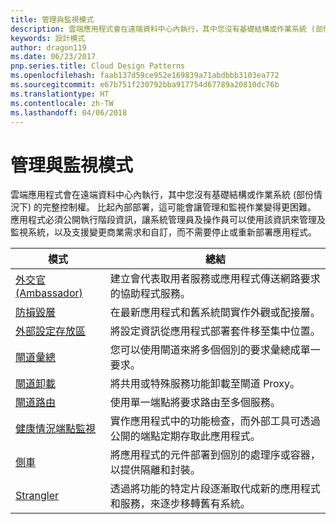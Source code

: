 ```yaml
---
title: 管理與監視模式
description: 雲端應用程式會在遠端資料中心內執行，其中您沒有基礎結構或作業系統 (部份情況下) 的完整控制權。 比起內部部署，這可能會讓管理和監視作業變得更困難。 應用程式必須公開執行階段資訊，讓系統管理員及操作員可以使用該資訊來管理及監視系統，以及支援變更商業需求和自訂，而不需要停止或重新部署應用程式。
keywords: 設計模式
author: dragon119
ms.date: 06/23/2017
pnp.series.title: Cloud Design Patterns
ms.openlocfilehash: faab137d59ce952e169839a71abdbbb3103ea772
ms.sourcegitcommit: e67b751f230792bba917754d67789a20810dc76b
ms.translationtype: HT
ms.contentlocale: zh-TW
ms.lasthandoff: 04/06/2018
---
```

# <a name="management-and-monitoring-patterns"></a>管理與監視模式

雲端應用程式會在遠端資料中心內執行，其中您沒有基礎結構或作業系統 (部份情況下) 的完整控制權。 比起內部部署，這可能會讓管理和監視作業變得更困難。 應用程式必須公開執行階段資訊，讓系統管理員及操作員可以使用該資訊來管理及監視系統，以及支援變更商業需求和自訂，而不需要停止或重新部署應用程式。


|                              模式                               |                                                              總結                                                              |
|--------------------------------------------------------------------|-----------------------------------------------------------------------------------------------------------------------------------|
|                   [外交官 (Ambassador)](../ambassador.md)                   |                 建立會代表取用者服務或應用程式傳送網路要求的協助程式服務。                 |
|        [防損毀層](../anti-corruption-layer.md)        |                       在最新應用程式和舊系統間實作外觀或配接層。                       |
| [外部設定存放區](../external-configuration-store.md) |                將設定資訊從應用程式部署套件移至集中位置。                |
|          [閘道彙總](../gateway-aggregation.md)          |                          您可以使用閘道來將多個個別的要求彙總成單一要求。                           |
|           [閘道卸載](../gateway-offloading.md)           |                              將共用或特殊服務功能卸載至閘道 Proxy。                              |
|              [閘道路由](../gateway-routing.md)              |                                   使用單一端點將要求路由至多個服務。                                    |
|   [健康情況端點監視](../health-endpoint-monitoring.md)   |   實作應用程式中的功能檢查，而外部工具可透過公開的端點定期存取此應用程式。    |
|                      [側車](../sidecar.md)                      |         將應用程式的元件部署到個別的處理序或容器，以提供隔離和封裝。          |
|                    [Strangler](../strangler.md)                    | 透過將功能的特定片段逐漸取代成新的應用程式和服務，來逐步移轉舊有系統。 |

